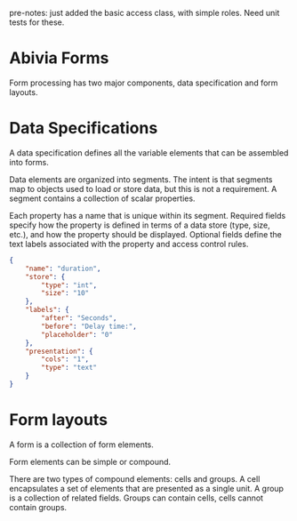 pre-notes: just added the basic access class, with simple roles. Need unit tests for these.

Abivia Forms
===
Form processing has two major components, data specification and form layouts.

Data Specifications
===

A data specification defines all the variable elements that can be assembled into forms.

Data elements are organized into segments. The intent is that segments map to objects used
to load or store data, but this is not a requirement. A segment contains a collection of
scalar properties.

Each property has a name that is unique within its segment. Required fields specify how the
property is defined in terms of a data store (type, size, etc.), and how the property should
be displayed. Optional fields define the text labels associated with the property and
access control rules.

```json
{
    "name": "duration",
    "store": {
        "type": "int",
        "size": "10"
    },
    "labels": {
        "after": "Seconds",
        "before": "Delay time:",
        "placeholder": "0"
    },
    "presentation": {
        "cols": "1",
        "type": "text"
    }
}
```

Form layouts
===

A form is a collection of form elements.

Form elements can be simple or compound.

There are two types of compound elements: cells and groups. A cell encapsulates a set of
elements that are presented as a single unit. A group is a collection of related fields.
Groups can contain cells, cells cannot contain groups.
